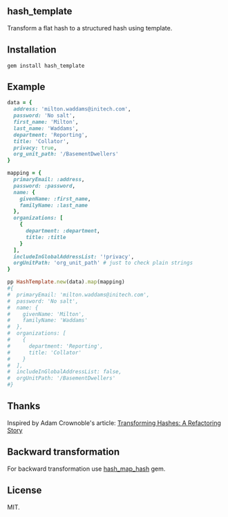 ## hash_template

Transform a flat hash to a structured hash using template.

## Installation

```
gem install hash_template
```

## Example

```ruby
data = {
  address: 'milton.waddams@initech.com',
  password: 'No salt',
  first_name: 'Milton',
  last_name: 'Waddams',
  department: 'Reporting',
  title: 'Collator',
  privacy: true,
  org_unit_path: '/BasementDwellers'
}

mapping = {
  primaryEmail: :address,
  password: :password,
  name: {
    givenName: :first_name,
    familyName: :last_name
  },
  organizations: [
    {
      department: :department,
      title: :title
    }
  ],
  includeInGlobalAddressList: '!privacy',
  orgUnitPath: 'org_unit_path' # just to check plain strings
}

pp HashTemplate.new(data).map(mapping)
#{
#  primaryEmail: 'milton.waddams@initech.com',
#  password: 'No salt',
#  name: {
#    givenName: 'Milton',
#    familyName: 'Waddams'
#  },
#  organizations: [
#    {
#      department: 'Reporting',
#      title: 'Collator'
#    }
#  ],
#  includeInGlobalAddressList: false,
#  orgUnitPath: '/BasementDwellers'
#}
```

## Thanks

Inspired by Adam Crownoble's article: [Transforming Hashes: A Refactoring Story](http://codenoble.com/blog/transforming-hashes-a-refactoring-story/)

## Backward transformation

For backward transformation use [hash_map_hash](https://github.com/7Pikes/hash_map_hash) gem.

## License

MIT.
